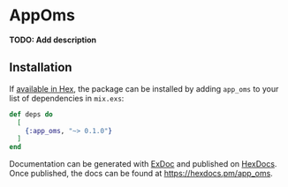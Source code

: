 # AppOms

**TODO: Add description**

## Installation

If [available in Hex](https://hex.pm/docs/publish), the package can be installed
by adding `app_oms` to your list of dependencies in `mix.exs`:

```elixir
def deps do
  [
    {:app_oms, "~> 0.1.0"}
  ]
end
```

Documentation can be generated with [ExDoc](https://github.com/elixir-lang/ex_doc)
and published on [HexDocs](https://hexdocs.pm). Once published, the docs can
be found at <https://hexdocs.pm/app_oms>.

